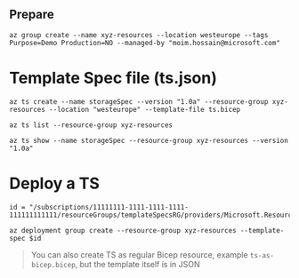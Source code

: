 
## Prepare
```
az group create --name xyz-resources --location westeurope --tags Purpose=Demo Production=NO --managed-by "moim.hossain@microsoft.com"
```

# Template Spec file (ts.json)
```
az ts create --name storageSpec --version "1.0a" --resource-group xyz-resources --location "westeurope" --template-file ts.bicep
```

```
az ts list --resource-group xyz-resources
```

```
az ts show --name storageSpec --resource-group xyz-resources --version "1.0a"
```

# Deploy a TS

```
id = "/subscriptions/11111111-1111-1111-1111-111111111111/resourceGroups/templateSpecsRG/providers/Microsoft.Resources/templateSpecs/storageSpec/versions/1.0a"

az deployment group create --resource-group xyz-resources --template-spec $id
```


> You can also create TS as regular Bicep resource, example ```ts-as-bicep.bicep```, but the template itself is in JSON